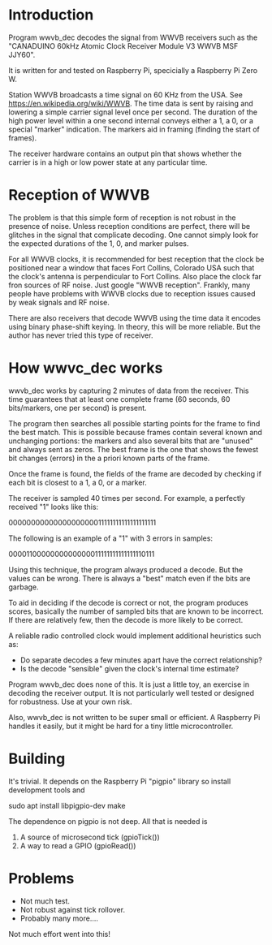 # Introduction

Program wwvb_dec decodes the signal from WWVB receivers such as the
"CANADUINO 60kHz Atomic Clock Receiver Module V3 WWVB MSF JJY60".

It is written for and tested on Raspberry Pi, specicially a Raspberry
Pi Zero W.

Station WWVB broadcasts a time signal on 60 KHz from the USA.  See
https://en.wikipedia.org/wiki/WWVB.  The time data is sent by raising
and lowering a simple carrier signal level once per second.  The
duration of the high power level within a one second internal conveys
either a 1, a 0, or a special "marker" indication.  The markers aid in
framing (finding the start of frames).

The receiver hardware contains an output pin that shows whether the
carrier is in a high or low power state at any particular time.

# Reception of WWVB

The problem is that this simple form of reception is not robust in the
presence of noise.  Unless reception conditions are perfect, there
will be glitches in the signal that complicate decoding.  One cannot
simply look for the expected durations of the 1, 0, and marker
pulses.

For all WWVB clocks, it is recommended for best reception that the
clock be positioned near a window that faces Fort Collins, Colorado
USA such that the clock's antenna is perpendicular to Fort Collins.
Also place the clock far fron sources of RF noise.  Just google "WWVB
reception".  Frankly, many people have problems with WWVB clocks due
to reception issues caused by weak signals and RF noise.

There are also receivers that decode WWVB using the time data it
encodes using binary phase-shift keying.  In theory, this will be more
reliable.  But the author has never tried this type of receiver.

# How wwvc_dec works

wwvb_dec works by capturing 2 minutes of data from the receiver.  This
time guarantees that at least one complete frame (60 seconds, 60
bits/markers, one per second) is present.

The program then searches all possible starting points for the frame
to find the best match.  This is possible because frames contain
several known and unchanging portions: the markers and also several
bits that are "unused" and always sent as zeros.  The best frame is
the one that shows the fewest bit changes (errors) in the a priori
known parts of the frame.

Once the frame is found, the fields of the frame are decoded by
checking if each bit is closest to a 1, a 0, or a marker.

The receiver is sampled 40 times per second.  For example, a perfectly
received "1" looks like this:

   0000000000000000000011111111111111111111

The following is an example of a "1" with 3 errors in samples:

   0000110000000000000011111111111111110111

Using this technique, the program always produced a decode.  But the
values can be wrong.  There is always a "best" match even if the bits
are garbage.

To aid in deciding if the decode is correct or not, the program
produces scores, basically the number of sampled bits that are known to be
incorrect.  If there are relatively few, then the decode is more likely
to be correct.

A reliable radio controlled clock would implement additional
heuristics such as:

*  Do separate decodes a few minutes apart have the correct relationship?
*  Is the decode "sensible" given the clock's internal time estimate?

Program wwvb_dec does none of this.  It is just a little toy, an
exercise in decoding the receiver output.  It is not particularly well
tested or designed for robustness.  Use at your own risk.

Also, wwvb_dec is not written to be super small or efficient.  A
Raspberry Pi handles it easily, but it might be hard for a tiny little
microcontroller.

# Building

It's trivial.  It depends on the Raspberry Pi "pigpio" library so install
development tools and

   sudo apt install libpigpio-dev
   make

The dependence on pigpio is not deep.  All that is needed is

1. A source of microsecond tick (gpioTick())
2. A way to read a GPIO (gpioRead())

# Problems

* Not much test.
* Not robust against tick rollover.
* Probably many more....

Not much effort went into this!
